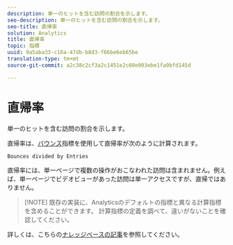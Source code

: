 ```yaml
---
description: 単一のヒットを含む訪問の割合を示します。
seo-description: 単一のヒットを含む訪問の割合を示します。
seo-title: 直帰率
solution: Analytics
title: 直帰率
topic: 指標
uuid: 9a5aba33-c16a-47db-b8d3-f66be6eb65be
translation-type: tm+mt
source-git-commit: a2c38c2cf3a2c1451e2c60e003ebe1fa9bfd145d

---
```



# 直帰率

単一のヒットを含む訪問の割合を示します。

直帰率は、[バウンス](../../../components/c-variables/c-metrics/metrics-bounces.md#concept_2A92D575504E4522B860AB44B0621593)指標を使用して直帰率が次のように計算されます。

`Bounces divided by Entries`

直帰率には、単一ページで複数の操作がおこなわれた訪問は含まれません。例えば、単一ページでビデオビューがあった訪問は単一アクセスですが、直帰ではありません。

> [!NOTE] 既存の実装に、Analyticsのデフォルトの指標と異なる計算指標を含めることができます。 計算指標の定義を調べて、違いがないことを確認してください。

詳しくは、こちらの[ナレッジベースの記事](https://marketing.adobe.com/resources/help/en_US/home/index.html#kb-analytics-comparing-bounces-and-single-access)を参照してください。
